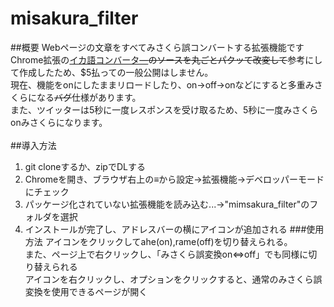 # misakura_filter

##概要
Webページの文章をすべてみさくら誤コンバートする拡張機能です<br/>
Chrome拡張の<a href="https://chrome.google.com/webstore/detail/%E3%82%A4%E3%82%AB%E8%AA%9E%E3%82%B3%E3%83%B3%E3%83%90%E3%83%BC%E3%82%BF-for-chrome/pdhhbgpiiphbnnefiknaanfngjhbhidl?hl=ja">イカ語コンバータ―</a>~~のソースを丸ごとパクッて改変して~~参考にして作成したため、$5払っての一般公開はしません。<br/>
現在、機能をonにしたままリロードしたり、on→off→onなどにすると多重みさくらになる~~バグ~~仕様があります。<br/>
また、ツイッターは5秒に一度レスポンスを受け取るため、5秒に一度みさくらonみさくらになります。<br/>
<br/>
##導入方法
1. git cloneするか、zipでDLする
1. Chromeを開き、ブラウザ右上の≡から設定→拡張機能→デベロッパーモードにチェック
1. パッケージ化されていない拡張機能を読み込む...→"mimsakura_filter"のフォルダを選択
1. インストールが完了し、アドレスバーの横にアイコンが追加される
###使用方法
アイコンをクリックしてahe(on),rame(off)を切り替えられる。<br/>
また、ページ上で右クリックし、「みさくら誤変換on⇔off」でも同様に切り替えられる<br/>
アイコンを右クリックし、オプションをクリックすると、通常のみさくら誤変換を使用できるページが開く<br/>

